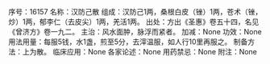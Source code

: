 序号：16157
名称：汉防己散
组成：汉防己1两，桑根白皮（锉）1两，苍术（锉，炒）1两，郁李仁（去皮尖）1两，羌活1两。
出处：方出《圣惠》卷五十四，名见《曾济方》卷一九二。
主治：风水面肿，脉浮而紧者。
加减：None
功效：None
用法用量：每服5钱，水1盏，煎至5分，去滓温服，如人行10里再服之。
制备方法：上为散。
临床应用：None
各家论述：None
用药禁忌：None
附注：None
